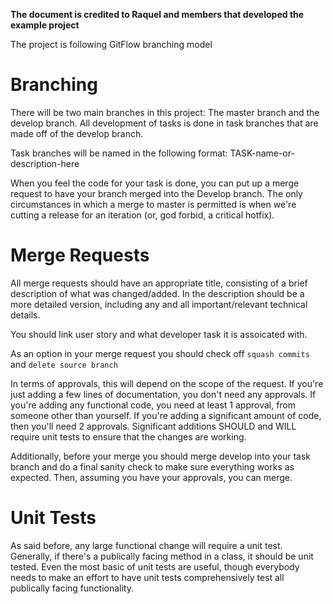 **The document is credited to Raquel and members that developed the example project**

The project is following GitFlow branching model

# Branching
There will be two main branches in this project: The master branch and the develop branch. All development of tasks is done in task branches that are made off of the develop branch.

Task branches will be named in the following format: TASK-name-or-description-here

When you feel the code for your task is done, you can put up a merge request to have your branch merged into the Develop branch. The only circumstances in which a merge to master is permitted is when we're cutting a release for an iteration (or, god forbid, a critical hotfix).

# Merge Requests
All merge requests should have an appropriate title, consisting of a brief description of what was changed/added. In the description should be a more detailed version, including any and all important/relevant technical details.

You should link user story and what developer task it is assoicated with.

As an option in your merge request you should check off `squash commits` and `delete source branch`

In terms of approvals, this will depend on the scope of the request. If you're just adding a few lines of documentation, you don't need any approvals. If you're adding any functional code, you need at least 1 approval, from someone other than yourself. If you're adding a significant amount of code, then you'll need 2 approvals. Significant additions SHOULD and WILL require unit tests to ensure that the changes are working.

Additionally, before your merge you should merge develop into your task branch and do a final sanity check to make sure everything works as expected. Then, assuming you have your approvals, you can merge.

# Unit Tests
As said before, any large functional change will require a unit test. Generally, if there's a publically facing method in a class, it should be unit tested. Even the most basic of unit tests are useful, though everybody needs to make an effort to have unit tests comprehensively test all publically facing functionality.


